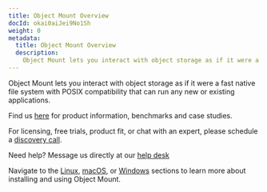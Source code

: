 ```yaml
---
title: Object Mount Overview
docId: okai0aiJei9No1Sh
weight: 0
metadata:
  title: Object Mount Overview
  description:
    Object Mount lets you interact with object storage as if it were a fast native file system with POSIX compatibility that can run any new or existing applications.
---
```


Object Mount lets you interact with object storage as if it were a fast native file system with POSIX compatibility that can run any new or existing applications.

Find us [here](https://www.storj.io/fuse-filesystem) for product information, benchmarks and case studies.

For licensing, free trials, product fit, or chat with an expert, please schedule a [discovery call](https://www.storj.io/landing/get-in-touch).

Need help? Message us directly at our [help desk](https://supportdcs.storj.io/hc/en-us/requests/new)

Navigate to the [Linux](./linux), [macOS](./macos), or [Windows](./windows) sections to learn more about installing and using Object Mount.